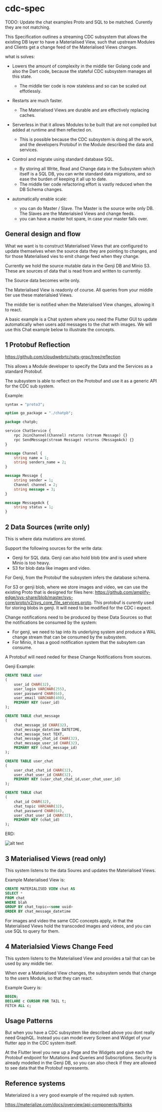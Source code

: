 # cdc-spec

TODO: Update the chat examples Proto and SQL to be matched. Curently they are not matching.

This Specification outlines a streaming CDC subsystem that allows the existing DB layer to have a Materialised View, such that upstream Modules and Clients get a change feed of the Materialised Views changes.

what is solves:

- Lowers the amount of complexity in the middle tier Golang code and also the Dart code, because the stateful CDC subsystem manages all this state.
  - The middle tier code is now stateless and so can be scaled out effotlessly.

- Restarts are much faster.
  - The  Materialised Views are durable and are effectively replacing caches.

- Serverless in that it allows Modules to be built that are not compiled but added at runtime and then reflected on. 
  - This is possible because the CDC subsystem is doing all the work, and the developers Protobuf in the Module described the data and services.

- Control and migrate using standard database SQL.
  - By storing all Write, Read and Change data in the Subsystem which itself is a SQL DB, you can write standard data migrations, and so ease the burden of keeping it all up to date.
  - The middle tier code refactoring effort is vastly reduced when the DB Schema changes.

- automatically enable scale:
  - you can do Master / Slave. The Master is the source write only DB. The Slaves are the Materialsied Views and change feeds.
  - you can have a master hot spare, in case your master falls over.

## General design and flow

What we want is to construct Materialised Views that are configured to update themselves when the source data they are pointing to changes, and for those Materialised vies to emit change feed when they change.

Currently we hold the source mutable data in the Genji DB and Minio S3. These are sources of data that is read from and written to currently.

The Source data becomes write only.

The Materialised View is readonly of course. All queries from your middle tier use these materialsied Views.

The middle tier is notified when the Materialised View changes, allowing it to react.

A basic example is a Chat system where you need the Flutter GUI to update automatically when users add messages to the chat with images. We will use this Chat example below to illustrate the concepts.

## 1 Protobuf Reflection

https://github.com/cloudwebrtc/nats-grpc/tree/reflection

This allows a Module developer to specify the Data and the Services as a standard Protobuf.

The subsystem is able to reflect on the Protobuf and use it as a generic API for the CDC sub system.

Example:

```protobuf
syntax = "proto3";

option go_package = "./chatpb";

package chatpb;

service ChatService {
    rpc JoinChannel(Channel) returns (stream Message) {}
    rpc SendMessage(stream Message) returns (MessageAck) {}
}

message Channel {
    string name = 1;
    string senders_name = 2;
}

message Message {
    string sender = 1;
    Channel channel = 2;
    string message = 3;
}

message MessageAck {
    string status = 1;
}
```

## 2 Data Sources (write only)

This is where data mutations are stored.

Support the following sources for the write data:

- Genji for SQL data. Genji can also hold blob btw and is used where Minio is too heavy.
- S3 for blob data like images and video.

For Genji, from the Protobuf the subsystem infers the database schema.

For S3 or genji blob, where we store images and video, we can use the existing Proto that is designed for files here: https://github.com/amplify-edge/sys-share/blob/master/sys-core/proto/v2/sys_core_file_services.proto. This protobuf is curently used for storing blobs in genji. It will need to be modified for the CDC i expect.

Change notifications need to be produced by these Data Sources so that the notifications be consumed by the system:

- For genji, we need to tap into its underlying system and produce a WAL change stream that can be consumed by the subsystem.
- For Minio, it has a good notification system that the subsytem can consume.

A Protobuf will need neded for these Change Notifications from sources.


Genji Example:

```sql
CREATE TABLE user
(
    user_id CHAR(32),
    user_login VARCHAR(255),
    user_password CHAR(64),
    user_email VARCHAR(400),
    PRIMARY KEY (user_id)
);

CREATE TABLE chat_message
(
    chat_message_id CHAR(32),
    chat_message_datetime DATETIME,
    chat_message_text TEXT,
    chat_message_chat_id CHAR(32),
    chat_message_user_id CHAR(32),
    PRIMARY KEY (chat_message_id)
);

CREATE TABLE user_chat
(
    user_chat_chat_id CHAR(32),
    user_chat_user_id CHAR(32),
    PRIMARY KEY (user_chat_chat_id,user_chat_user_id)
);

CREATE TABLE chat
(
    chat_id CHAR(32),
    chat_topic VARCHAR(32),
    chat_password CHAR(64),
    user_chat_user_id CHAR(32),
    PRIMARY KEY (chat_id)
);
```

ERD:

![alt text](https://github.com/amplify-edge/cdc-spec/blob/master/chat_erd.png?raw=true)

## 3 Materialised Views (read only)

This system listens to the data Soures and updates the Materialised Views.

Example Materialised View is:

```sql
CREATE MATERIALISED VIEW chat AS
SELECT * 
FROM chat
WHERE blah
GROUP BY chat_topic=<some uuid> 
ORDER BY chat_message_datetime
```

For images and video the same CDC concepts apply, in that the Materialised Views hold the transcoded images and videos, and you can use SQL to query for them.

## 4 Materialsied Views Change Feed

This system listens to the Materialised View and provides a tail that can be used by any middle tier.

When ever a Materialised View changes, the subsystem sends that change to the users Module, so that they can react.

Example Query is:

```sql
BEGIN;
DECLARE c CURSOR FOR TAIL t;
FETCH ALL c;
```


## Usage Patterns

But when you have a CDC subsystem like described above you dont really need GraphQL. Instead you can model every Screen and Widget of your flutter app in the CDC system itself.

At the Flutter level you new up a Page and the Widgets and give each the Protobuf endpoint for Mutations and Queries and Subscriptions.
Security is already modelled in the Genji DB, so you can also check if they are allowed to see data that the Protobuf represeents.


## Reference systems

Materialized is a very good example of the required sub system.

https://materialize.com/docs/overview/api-components/#sinks
